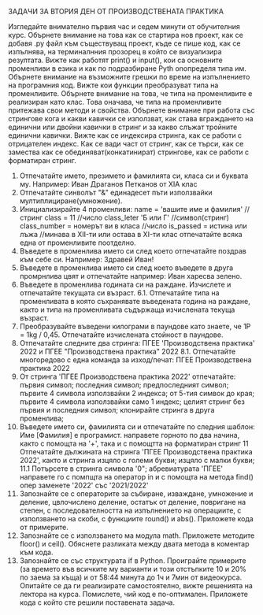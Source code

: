 ЗАДАЧИ ЗА ВТОРИЯ ДЕН ОТ ПРОИЗВОДСТВЕНАТА ПРАКТИКА

Изгледайте внимателно първия час и седем минути от обучителния курс.
Обърнете внимание на това как се стартира нов проект, как се добавя .py файл към съществуващ проект, къде се пише код, как се изпълнява, на терминалнния прозорец в който се визуализира резултата.
Вижте как работят print() и input(), кои са основните променливи в езика и как по подразбиране Pyth onопределя типа им. 
Обърнете внимание на възможните грешки по време на изпълнението на програмния код. Вижте кои функции преобразуват типа на променливите.
Обърнете внимание на това, че типа на променливите е реализиран като клас. Това оначава, че типа на променливите притежава свои методи и свойства.
Обърнете внимание при работа със стрингове кога и какви кавички се използват, как става вграждането на единични или двойни кавички в стринг и за какво слъжат тройните единични кавички.
Вижте как се индексира стринга, как се работи с отрицателен индекс. Как се вади част от стринг, как се търси, как се замества как се обединяват(конкатинират) стрингове, как се работи с форматиран стринг.


1. Отпечатайте името, презимето и фамилията си, класа си и буквата му. Например:
	Иван Драганов Петканов от XIA клас
2. Отпечатайте синволът "&" единадесет пъти използвайки мултиплициране(умножение).
3. Инициализирайте 4 променливи:
	name = 'вашите име и фамилия' //стринг
	class = 11 //число
	class_leter 'Б или Г' //символ(стринг)
	class_number = номерът ви в класа //число
	is_passed = истина или лъжа //минава в XII-ти или остава в XI-ти клас
   отпечатайте всяка една от променливите поотделно.
4. Въведете в променлива името си след което отпечатайте поздрав към себе си. Например: Здравей Иван!
5. Въведете в променлива името си след което въведете в друга промрнлива цвят и отпечатайте например: Иван харесва зелено.
6. Въведете в променлива годината си на раждане. Изчислете и отпечатайте текущата си възраст.
6.1. Отпечатайте типа на променливата в която съхранявате въведената година на раждане, както и типа на променливата съдържаща изчислената текуща възраст.
7. Преобразувайте въведени килограми в паундове като знаете, че 1P = 1kg / 0,45. Отпечатайте изчислената стойност в паундове.
8. Отпечатайте следните два стринга:
	ПГЕЕ 'Производствена практика' 2022
	и
	ПГЕЕ "Производствена практика" 2022
8.1. Отпечатайте многоредово с една команда за изход/печат:
	ПГЕЕ 
	Производствена практика
	2022
9. От стринга 'ПГЕЕ Производствена практика 2022' отпечатайте:
	първия символ;
	последния символ;
	предпоследният символ;
	първите 4 символа използвайки 2 индекса;
	от 5-тия симвок до края;
	първите 4 символа използвайки само 1 индекс;
	целият стринг без първия и последния символ;
	клонирайте стринга в друга променлива;
10. Въведете името си, фамилията си и отпечатайте по следния шаблон:
	Име [Фамилия] е програмист.
    направете горното по два начина, както с помощта на '+', така и с помощтта на форматиран стринг
11 Отпечатайте дължината на стринга 'ПГЕЕ Производствена практика 2022', както и стринга
	изцяло с големи букви;
	изцяло с малки букви;
11.1 Потърсете в стринга
	символа '0";
	абревиатурата 'ПГЕЕ' направете го с помпщта на оператор in и с помощта на метода find() опер
	заменете '2022' със '2021/2022'
12. Запознайте се с операторите за събиране, изваждане, умножение и деление, цвлочислено деление, остатък от деление, повригане на степен, с последователността на изпълнението на операциите, с използването на скоби, с функциите round() и abs(). Приложете кода от примерите.
13. Запознайте се с използването ма модула math. Приложете методите floor()  и ceil(). Обяснете разликата между двата метода в коментар към кода.
14. Запознайте се със структурата if в Python. Проиграйте примерите (за времето във всичките му варианти и този отстъпките 10 и 20% по заема за къща) и от 58:44 минута до 1ч и 7мин от видеокурса. Опитайте се да ги реализирате самостоятелно, вижте решенията на лектора на курса. Помислете, чий код е по-оптимален. Приложете кода с който сте решили поставената задача.
